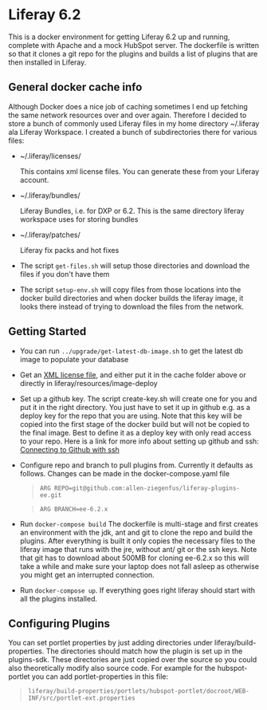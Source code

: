 # Liferay 6.2

This is a docker environment for getting Liferay 6.2 up and running, complete with Apache and a mock HubSpot server. The dockerfile is written so that it
clones a git repo for the plugins and builds a list of plugins that are then installed in Liferay.

## General docker cache info

Although Docker does a nice job of caching sometimes I end up fetching the same network resources over and over again. Therefore I decided to store
a bunch of commonly used Liferay files in my home directory ~/.liferay ala Liferay Workspace. I created a bunch of subdirectories there for various files:

* ~/.liferay/licenses/

  This contains xml license files. You can generate these from your Liferay account.

* ~/.liferay/bundles/

  Liferay Bundles, i.e. for DXP or 6.2. This is the same directory liferay workspace uses for storing bundles

* ~/.liferay/patches/

  Liferay fix packs and hot fixes

* The script `get-files.sh` will setup those directories and download the files if you don't have them
* The script `setup-env.sh` will copy files from those locations into the docker build directories and when docker builds the liferay image, it looks there instead of trying to download the files from the network.

## Getting Started

* You can run `../upgrade/get-latest-db-image.sh` to get the latest db image to populate your database
* Get an [XML license file](http://mirrors/files.liferay.com/private/ee/liferay-up/License/6.2/license.xml), and either put it in the cache folder above or directly in liferay/resources/image-deploy
* Set up a github key. The script create-key.sh will create one for you and put it in the right directory. You just have to set it up in github e.g. as a deploy key for the repo that you are using. Note that this key will be copied into the first stage of the docker build but will not be copied to the final image. Best to define it as a deploy key with only read access to your repo. Here is a link for more info about setting up github and ssh: [Connecting to Github with ssh](https://help.github.com/articles/connecting-to-github-with-ssh/)
* Configure repo and branch to pull plugins from. Currently it defaults as follows. Changes can be made in the docker-compose.yaml file

  > `ARG REPO=git@github.com:allen-ziegenfus/liferay-plugins-ee.git`

  > `ARG BRANCH=ee-6.2.x`

* Run `docker-compose build` The dockerfile is multi-stage and first creates an environment with the jdk, ant and git to clone the repo and build the plugins. After everything is built it only copies the necessary files to the liferay image that runs with the jre, without ant/ git or the ssh keys. Note that git has to download about 500MB for cloning ee-6.2.x so this will take a while and make sure your laptop does not fall asleep as otherwise you might get an interrupted connection.
* Run `docker-compose up`. If everything goes right liferay should start with all the plugins installed.

## Configuring Plugins

You can set portlet properties by just adding directories under liferay/build-properties. The directories should match how the plugin is set up in the plugins-sdk. These directories are just copied over the source so you could also theoretically modify also source code. For example for the hubspot-portlet you can add portlet-properties in this file:

> `liferay/build-properties/portlets/hubspot-portlet/docroot/WEB-INF/src/portlet-ext.properties`
